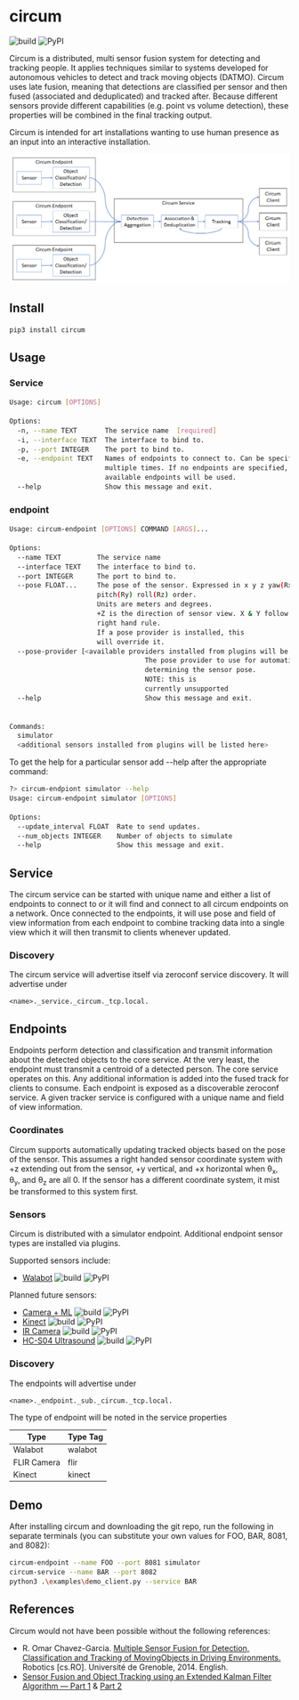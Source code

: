 # circum

![build](https://travis-ci.com/LumineerLabs/circum.svg?branch=master) ![PyPI](https://img.shields.io/pypi/v/circum)

Circum is a distributed, multi sensor fusion system for detecting and tracking people. It applies techniques similar to systems developed for autonomous vehicles to detect and track moving objects (DATMO). Circum uses late fusion, meaning that detections are classified per sensor and then fused (associated and deduplicated) and tracked after. Because different sensors provide different capabilities (e.g. point vs volume detection), these properties will be combined in the final tracking output.

Circum is intended for art installations wanting to use human presence as an input into an interactive installation.

![architecture block diagram](./docs/architecture_block.png)

## Install

```bash
pip3 install circum
```

## Usage

### Service

```bash
Usage: circum [OPTIONS]

Options:
  -n, --name TEXT       The service name  [required]
  -i, --interface TEXT  The interface to bind to.
  -p, --port INTEGER    The port to bind to.
  -e, --endpoint TEXT   Names of endpoints to connect to. Can be specified
                        multiple times. If no endpoints are specified, all
                        available endpoints will be used.
  --help                Show this message and exit.
```

### endpoint

```bash
Usage: circum-endpoint [OPTIONS] COMMAND [ARGS]...

Options:
  --name TEXT         The service name
  --interface TEXT    The interface to bind to.
  --port INTEGER      The port to bind to.
  --pose FLOAT...     The pose of the sensor. Expressed in x y z yaw(Rx)
                      pitch(Ry) roll(Rz) order.
                      Units are meters and degrees.
                      +Z is the direction of sensor view. X & Y follow the
                      right hand rule.
                      If a pose provider is installed, this
                      will override it.
  --pose-provider [<available providers installed from plugins will be listed here>]
                                  The pose provider to use for automatically
                                  determining the sensor pose.
                                  NOTE: this is
                                  currently unsupported
  --help                          Show this message and exit.


Commands:
  simulator
  <additional sensors installed from plugins will be listed here>
```

To get the help for a particular sensor add --help after the appropriate command:
```bash
?> circum-endpiont simulator --help
Usage: circum-endpoint simulator [OPTIONS]

Options:
  --update_interval FLOAT  Rate to send updates.
  --num_objects INTEGER    Number of objects to simulate
  --help                   Show this message and exit.
```

## Service

The circum service can be started with unique name and either a list of endpoints to connect to or it will find and 
connect to all circum endpoints on a network. Once connected to the endpoints, it will use pose and field of view 
information from each endpoint to combine tracking data into a single view which it will then transmit to clients 
whenever updated.

### Discovery

The circum service will advertise itself via zeroconf service discovery. It will advertise under

```console
<name>._service._circum._tcp.local.
```

## Endpoints

Endpoints perform detection and classification and transmit information about the detected objects to the core service.
At the very least, the endpoint must transmit a centroid of a detected person. The core service operates on this. Any
additional information is added into the fused track for clients to consume. Each endpoint is exposed as a discoverable
zeroconf service. A given tracker service is configured with a unique name and field of view information.

### Coordinates

Circum supports automatically updating tracked objects based on the pose of the sensor. This assumes a right handed 
sensor coordinate system with +z extending out from the sensor, +y vertical, and +x horizontal when θ<sub>x</sub>, 
θ<sub>y</sub>, and θ<sub>z</sub> are all 0. If the sensor has a different coordinate system, it mist be transformed to 
this system first.

### Sensors

Circum is distributed with a simulator endpoint. Additional endpoint sensor types are installed via plugins.

Supported sensors include:

* [Walabot](https://github.com/LumineerLabs/circum-walabot) ![build](https://travis-ci.com/LumineerLabs/circum-walabot.svg?branch=master) ![PyPI](https://img.shields.io/pypi/v/circum-walabot)

Planned future sensors:

* [Camera + ML](https://github.com/LumineerLabs/circum-cam) ![build](https://travis-ci.com/LumineerLabs/circum-cam.svg?branch=master) ![PyPI](https://img.shields.io/pypi/v/circum-cam)
* [Kinect](https://github.com/LumineerLabs/circum-kinect) ![build](https://travis-ci.com/LumineerLabs/circum-kinect.svg?branch=master) ![PyPI](https://img.shields.io/pypi/v/circum-kinect)
* [IR Camera](https://github.com/LumineerLabs/circum-ir) ![build](https://travis-ci.com/LumineerLabs/circum-ir.svg?branch=master) ![PyPI](https://img.shields.io/pypi/v/circum-ir)
* [HC-S04 Ultrasound](https://github.com/LumineerLabs/circum-hc-sr04) ![build](https://travis-ci.com/LumineerLabs/circum-hc-sr04.svg?branch=master) ![PyPI](https://img.shields.io/pypi/v/circum-hc-sr04)

### Discovery

The endpoints will advertise under

```console
<name>._endpoint._sub._circum._tcp.local.
```

The type of endpoint will be noted in the service properties

|    Type     | Type Tag |
|-------------|----------|
| Walabot     |  walabot |
| FLIR Camera |  flir    |
| Kinect      |  kinect  |

## Demo

After installing circum and downloading the git repo, run the following in separate terminals (you can substitute your own values for FOO, BAR, 8081, and 8082):

```bash
circum-endpoint --name FOO --port 8081 simulator
circum-service --name BAR --port 8082
python3 .\examples\demo_client.py --service BAR
```

## References

Circum would not have been possible without the following references:

* R. Omar Chavez-Garcia. [Multiple Sensor Fusion for Detection, Classification and Tracking of MovingObjects in Driving Environments.](https://icave2.cse.buffalo.edu/resources/sensor-modeling/sensor%20fusion.pdf) Robotics \[cs.RO\]. Université de Grenoble, 2014. English. <tel-01082021>
* [Sensor Fusion and Object Tracking using an Extended Kalman Filter Algorithm — Part 1](https://medium.com/@mithi/object-tracking-and-fusing-sensor-measurements-using-the-extended-kalman-filter-algorithm-part-1-f2158ef1e4f0) & [Part 2](https://medium.com/@mithi/sensor-fusion-and-object-tracking-using-an-extended-kalman-filter-algorithm-part-2-cd20801fbeff)